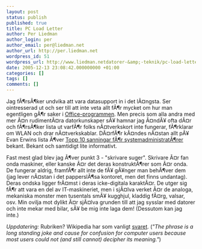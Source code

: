 ```yaml
---
layout: post
status: publish
published: true
title: PC Load Letter
author: Per Liedman
author_login: per
author_email: per@liedman.net
author_url: http://per.liedman.net
wordpress_id: 51
wordpress_url: http://www.liedman.netdatorer-&amp;-teknik/pc-load-letter/
date: 2005-12-13 23:08:42.000000000 +01:00
categories: []
tags: []
comments: []
---
```

Jag fÃ¶rsÃ¶ker undvika att vara datasupport in i det lÃ¤ngsta. Ser ointresserad ut och ser till att inte veta allt fÃ¶r mycket om hur man egentligen gÃ¶r saker i <a href="http://office.microsoft.com/sv-se/default.aspx">Office-programmen</a>. Men precis som alla andra med mer Ã¤n rudimentÃ¤ra datorkunskaper sÃ¥ hamnar jag Ã¤ndÃ¥ ofta dÃ¤r och fÃ¶rsÃ¶ker lista ut varfÃ¶r folks nÃ¤tverkskort inte fungerar, fÃ¶rklarar om WLAN och drar nÃ¤tverkskablar. DÃ¤rfÃ¶r kÃ¤ndes nÃ¤stan allt pÃ¥ Evan Erwins lista Ã¶ver <a href="http://www.misterorange.com/2005/12/top-10-system-administrator-truths.html">Topp 10 sanningar fÃ¶r systemadministratÃ¶rer</a> bekant. Bekant och samtidigt lite informativt.

Fast mest glad blev jag Ã¶ver punkt 3 - "skrivare suger". Skrivare Ã¤r fan onda maskiner, eller kanske Ã¤r det deras konstruktÃ¶rer som Ã¤r onda. De fungerar aldrig, framfÃ¶r allt inte de fÃ¥ gÃ¥nger man behÃ¶ver dem (jag lever nÃ¤stan i det papperslÃ¶sa kontoret, men det finns undantag). Deras ondska ligger frÃ¤mst i deras icke-digitala karaktÃ¤r. De utger sig fÃ¶r att vara en del av IT-maskineriet, men i sjÃ¤lva verket Ã¤r de analoga, mekaniska monster men tusentals smÃ¥ kugghjul, kladdig fÃ¤rg, valsar, osv. Min ovilja mot dylikt Ã¤r sjÃ¤lva grunden till att jag sysslar med datorer och inte mekar med bilar, sÃ¥ be mig inte laga dem! (Dessutom kan jag inte.)

<i>Uppdatering:</i> Rubriken? Wikipedia har som vanligt <a href="http://en.wikipedia.org/wiki/PC_Load_Letter">svaret</a>. (<i>"The phrase is a long standing joke and cause for confusion for computer users because most users could not (and still cannot) decipher its meaning."</i>)
